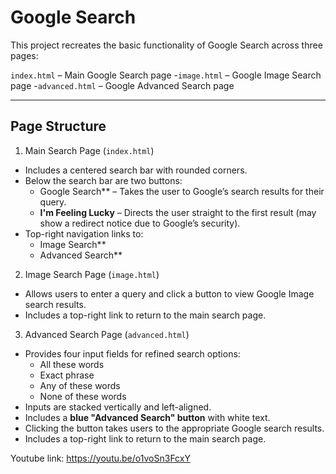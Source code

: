 # Google Search 

This project recreates the basic functionality of Google Search across three pages:

 `index.html` – Main Google Search page
-`image.html` – Google Image Search page
-`advanced.html` – Google Advanced Search page

---

##  Page Structure

1. Main Search Page (`index.html`)
- Includes a centered search bar with rounded corners.
- Below the search bar are two buttons:
  - Google Search** – Takes the user to Google’s search results for their query.
  - **I'm Feeling Lucky** – Directs the user straight to the first result (may show a redirect notice due to Google’s security).
- Top-right navigation links to:
  - Image Search**
  - Advanced Search**

 2. Image Search Page (`image.html`)
- Allows users to enter a query and click a button to view Google Image search results.
- Includes a top-right link to return to the main search page.

3. Advanced Search Page (`advanced.html`)
- Provides four input fields for refined search options:
  - All these words
  - Exact phrase
  - Any of these words
  - None of these words
- Inputs are stacked vertically and left-aligned.
- Includes a **blue "Advanced Search" button** with white text.
- Clicking the button takes users to the appropriate Google search results.
- Includes a top-right link to return to the main search page.


Youtube link: https://youtu.be/o1voSn3FcxY
